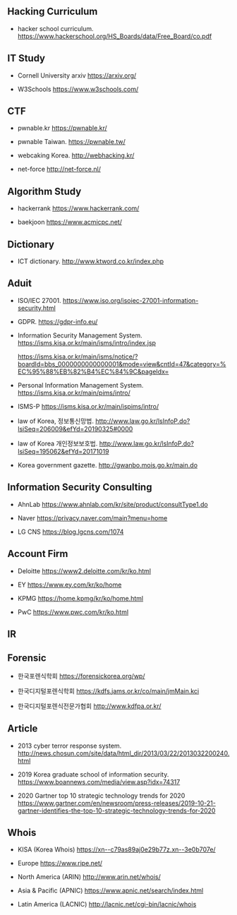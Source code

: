 ## Hacking Curriculum
- hacker school curriculum.
https://www.hackerschool.org/HS_Boards/data/Free_Board/co.pdf

## IT Study
- Cornell University arxiv
https://arxiv.org/ <p>
- W3Schools
https://www.w3schools.com/ <p>

## CTF
- pwnable.kr
https://pwnable.kr/ <p>
- pwnable Taiwan.
https://pwnable.tw/ <p>
- webcaking Korea.
http://webhacking.kr/ <p>
- net-force
http://net-force.nl/ <p>


## Algorithm Study
 - hackerrank
 https://www.hackerrank.com/ <p>
 - baekjoon
 https://www.acmicpc.net/ <p>
   
## Dictionary
- ICT dictionary.
http://www.ktword.co.kr/index.php <p>

## Aduit
- ISO/IEC 27001.
https://www.iso.org/isoiec-27001-information-security.html <p>
 
- GDPR.
https://gdpr-info.eu/ <p>

- Information Security Management System.
https://isms.kisa.or.kr/main/isms/intro/index.jsp <p>
https://isms.kisa.or.kr/main/isms/notice/?boardId=bbs_0000000000000001&mode=view&cntId=47&category=%EC%95%88%EB%82%B4%EC%84%9C&pageIdx= <p>
- Personal Information Management System.
https://isms.kisa.or.kr/main/pims/intro/ <p>
- ISMS-P
https://isms.kisa.or.kr/main/ispims/intro/ <p>
- law of Korea, 정보통신망법.
http://www.law.go.kr/lsInfoP.do?lsiSeq=206009&efYd=20190325#0000 <p>
- law of Korea 개인정보보호법.
http://www.law.go.kr/lsInfoP.do?lsiSeq=195062&efYd=20171019 <p>
- Korea government gazette.
http://gwanbo.mois.go.kr/main.do <p>

## Information Security Consulting
- AhnLab
https://www.ahnlab.com/kr/site/product/consultType1.do <p>
- Naver
https://privacy.naver.com/main?menu=home <p>
- LG CNS
https://blog.lgcns.com/1074 <p>

## Account Firm
- Deloitte
https://www2.deloitte.com/kr/ko.html <p>
- EY
https://www.ey.com/kr/ko/home <p>
- KPMG
https://home.kpmg/kr/ko/home.html <p>
- PwC
https://www.pwc.com/kr/ko.html <p>
 
## IR

## Forensic
- 한국포렌식학회
https://forensickorea.org/wp/ <p>
- 한국디지털포렌식학회
https://kdfs.jams.or.kr/co/main/jmMain.kci <p>
- 한국디지털포렌식전문가협회
http://www.kdfpa.or.kr/ <p>
  
## Article
- 2013 cyber terror response system.
http://news.chosun.com/site/data/html_dir/2013/03/22/2013032200240.html <p>

- 2019 Korea graduate school of information security.
https://www.boannews.com/media/view.asp?idx=74317 <p>

- 2020 Gartner top 10 strategic technology trends for 2020
https://www.gartner.com/en/newsroom/press-releases/2019-10-21-gartner-identifies-the-top-10-strategic-technology-trends-for-2020 <p>

## Whois
- KISA (Korea Whois)
https://xn--c79as89aj0e29b77z.xn--3e0b707e/ <p>

- Europe
https://www.ripe.net/ <p>
 
- North America (ARIN)
http://www.arin.net/whois/ <p>
 
- Asia & Pacific (APNIC)
https://www.apnic.net/search/index.html <p>

- Latin America (LACNIC)
http://lacnic.net/cgi-bin/lacnic/whois <p>


